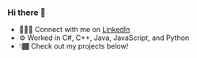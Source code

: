 ### Hi there 👋



- 🧑🏾‍💼 Connect with me on [LinkedIn](https://www.linkedin.com/in/oedo3/)
- ⚙️ Worked in C#, C++, Java, JavaScript, and Python
- 👇🏾 Check out my projects below!

<!--
**oedo3/oedo3** is a ✨ _special_ ✨ repository because its `README.md` (this file) appears on your GitHub profile.

📄 View my resume at 

Here are some ideas to get you started:

- 🔭 I’m currently working on ...
- 🌱 I’m currently learning ...
- 👯 I’m looking to collaborate on ...
- 🤔 I’m looking for help with ...
- 💬 Ask me about ...
- 📫 How to reach me: ...
- 😄 Pronouns: ...
- ⚡ Fun fact: ...
-->
